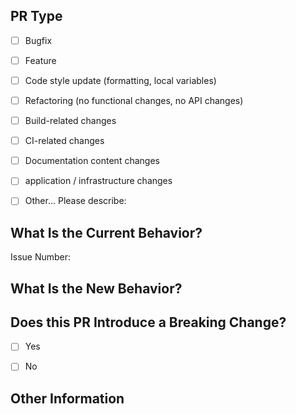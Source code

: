 <!--
## PR Checklist
Please check if your PR fulfills the following requirements:


- [ ] The commit message follows our guidelines: https://github.com/intershop/intershop-pwa/master/CONTRIBUTING.md
- [ ] Tests for the changes have been added (for bug fixes / features)
- [ ] Docs have been added / updated (for bug fixes / features)
-->

## PR Type

<!-- 
What kind of change does this PR introduce?
Please check the one that applies to this PR using "x". 
-->

- [ ] Bugfix
- [ ] Feature
- [ ] Code style update (formatting, local variables)
- [ ] Refactoring (no functional changes, no API changes)
- [ ] Build-related changes
- [ ] CI-related changes
- [ ] Documentation content changes
- [ ] application / infrastructure changes
- [ ] Other... Please describe:


## What Is the Current Behavior?
<!-- Please describe the current behavior that you are modifying, or link to a relevant issue. -->

Issue Number: 


## What Is the New Behavior?


## Does this PR Introduce a Breaking Change?

- [ ] Yes
- [ ] No


<!-- If this PR contains a breaking change, please describe the impact and migration path for existing applications below. -->


## Other Information
